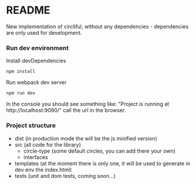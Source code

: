 # README #

New implementation of circliful, without any dependencies - dependencies are only used for development.

### Run dev environment ###

Install devDependencies
~~~~
npm install
~~~~

Run webpack dev server
~~~~
npm run dev
~~~~

In the console you should see something like: "Project is running at http://localhost:9090/" call the url in the browser.

### Project structure ###

* dist (in production mode the will be the js minified version)
* src (all code for the library)
    * circle-type (some default circles, you can add there your own)
    * interfaces
* templates (at the moment there is only one, it will be used to generate in dev env the index.html)
* tests (unit and dom tests, coming soon...)

